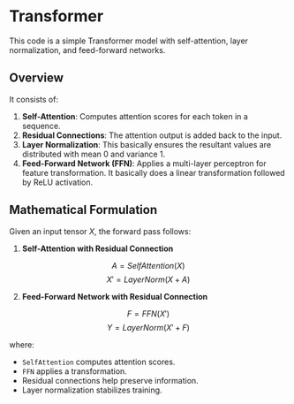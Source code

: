 # Transformer

This code is a simple Transformer model with self-attention, layer normalization, and feed-forward networks.

## Overview

It consists of:

1. **Self-Attention**: Computes attention scores for each token in a sequence.
2. **Residual Connections**: The attention output is added back to the input.
3. **Layer Normalization**: This basically ensures the resultant values are distributed with mean 0 and variance 1.
4. **Feed-Forward Network (FFN)**: Applies a multi-layer perceptron for feature transformation. It basically does a linear transformation followed by ReLU activation. 

## Mathematical Formulation

Given an input tensor $X$, the forward pass follows:

1. **Self-Attention with Residual Connection**
   
$$
A = SelfAttention(X)
$$
$$
X' = LayerNorm(X + A)
$$

2. **Feed-Forward Network with Residual Connection**
   
$$
F = FFN(X')
$$
$$
Y = LayerNorm(X' + F)
$$

where:
- `SelfAttention` computes attention scores.
- `FFN` applies a transformation.
- Residual connections help preserve information.
- Layer normalization stabilizes training.
